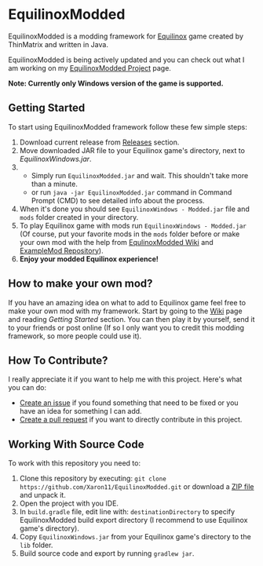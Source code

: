# EquilinoxModded
EquilinoxModded is a modding framework for [Equilinox](https://www.equilinox.com) game created by ThinMatrix and written in Java.

EquilinoxModded is being actively updated and you can check out what I am working on my [EquilinoxModded Project](https://github.com/Xaron11/EquilinoxModded/projects/1) page.

**Note: Currently only Windows version of the game is supported.**

## Getting Started
To start using EquilinoxModded framework follow these few simple steps:

1. Download current release from [Releases](https://github.com/Xaron11/EquilinoxModded/releases) section.
2. Move downloaded JAR file to your Equilinox game's directory, next to _EquilinoxWindows.jar_.
3. * Simply run ``EquilinoxModded.jar`` and wait. This shouldn't take more than a minute.
   * or run ``java -jar EquilinoxModded.jar`` command in Command Prompt (CMD) to see detailed info about the process.
4. When it's done you should see ``EquilinoxWindows - Modded.jar`` file and ``mods`` folder created in your directory.
5. To play Equilinox game with mods run ``EquilinoxWindows - Modded.jar`` (Of course, put your favorite mods in the `mods` folder before or make your own mod with the help from [EqulinoxModded Wiki](https://github.com/Xaron11/EquilinoxModded/wiki) and [ExampleMod Repository](https://github.com/Xaron11/EquilinoxModded-ExampleMod)).
6. **Enjoy your modded Equilinox experience!**

## How to make your own mod?
If you have an amazing idea on what to add to Equilinox game feel free to make your own mod with my framework. Start by going to the [Wiki](https://github.com/Xaron11/EquilinoxModded/wiki) page and reading _Getting Started_ section. You can then play it by yourself, send it to your friends or post online (If so I only want you to credit this modding framework, so more people could use it).

## How To Contribute?
I really appreciate it if you want to help me with this project. Here's what you can do:
* [Create an issue](https://github.com/Xaron11/EquilinoxModded/issues) if you found something that need to be fixed or you have an idea for something I can add.
* [Create a pull request](https://github.com/Xaron11/EquilinoxModded/pulls) if you want to directly contribute in this project.

## Working With Source Code
To work with this repository you need to:
1. Clone this repository by executing: `git clone https://github.com/Xaron11/EquilinoxModded.git` or download a [ZIP file](https://github.com/Xaron11/EquilinoxModded/archive/master.zip) and unpack it.
2. Open the project with you IDE.
3. In `build.gradle` file, edit line with: `destinationDirectory` to specify EquilinoxModded build export directory (I recommend to use Equilinox game's directory).
4. Copy `EquilinoxWindows.jar` from your Equilinox game's directory to the `lib` folder.
5. Build source code and export by running `gradlew jar`.
